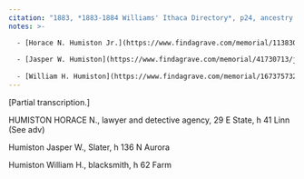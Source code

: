 ```yaml
---
citation: "1883, *1883-1884 Williams' Ithaca Directory*, p24, ancestry.com."
notes: >-

  - [Horace N. Humiston Jr.](https://www.findagrave.com/memorial/113830259/horace-n-humiston) (11 Aug 1826 to 29 Jun 1889), the son of [Reverend Horace N. Humiston Sr.](https://www.findagrave.com/memorial/113971483/horace-n-humiston) (08 Jun 1806 to 26 Feb 1888), previous owner of 475 Brooktondale Road. 
  
  - [Jasper W. Humiston](https://www.findagrave.com/memorial/41730713/jasper-w-humiston) (02 Dec 1855 to 19 Nov 1915), son of Horace Humiston Jr., and "for many years a slate and tile roofer" (20 Nov 1915, Ithaca Daily News, Ithaca NY, p5). 
  
  - [William H. Humiston](https://www.findagrave.com/memorial/167375732/william-h-humiston) (19 Sep 1850 to 21 Mar 1925), son of Horace Humiston Jr., and a blacksmith.
---
```

[Partial transcription.]

HUMISTON HORACE N., lawyer and detective agency, 29 E State, h 41 Linn (See adv)

Humiston Jasper W., Slater, h 136 N Aurora

Humiston William H., blacksmith, h 62 Farm
